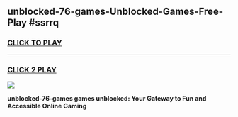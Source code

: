 
## unblocked-76-games-Unblocked-Games-Free-Play #ssrrq
<h3>
<a href="https://us.freeplayer.one?title=unblocked-76-games&ref=9M">CLICK TO PLAY</a></h3>
<hr>

<h3>
<a href="https://us.freeplayer.one?title=unblocked-76-games&ref=9M">CLICK 2 PLAY</a>
  
</h3>

<a href="https://us.freeplayer.one?title=unblocked-76-games&ref=9M"><img src="https://clearcache.store/games.png"></a>


**unblocked-76-games games unblocked: Your Gateway to Fun and Accessible Online Gaming**
